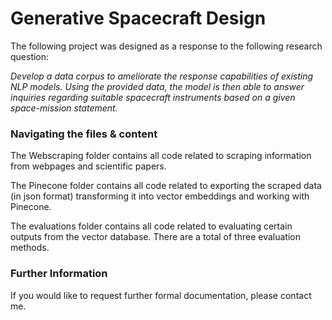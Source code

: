 # Generative Spacecraft Design
The following project was designed as a response to the following research question:

_Develop a data corpus to ameliorate the response capabilities of existing NLP models. Using the provided data, the model is then able to answer inquiries regarding suitable spacecraft instruments based on a given space-mission statement._
### Navigating the files & content
The Webscraping folder contains all code related to scraping information from webpages and scientific papers. 

The Pinecone folder contains all code related to exporting the scraped data (in json format) transforming it into vector embeddings and working with Pinecone. 

The evaluations folder contains all code related to evaluating certain outputs from the vector database. There are a total of three evaluation methods.
### Further Information
If you would like to request further formal documentation, please contact me. 
